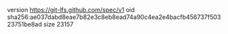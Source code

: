 version https://git-lfs.github.com/spec/v1
oid sha256:ae037dabd8eae7b82e3c8eb8ead74a90c4ea2e4bacfb456737f50323751be8ad
size 23157
